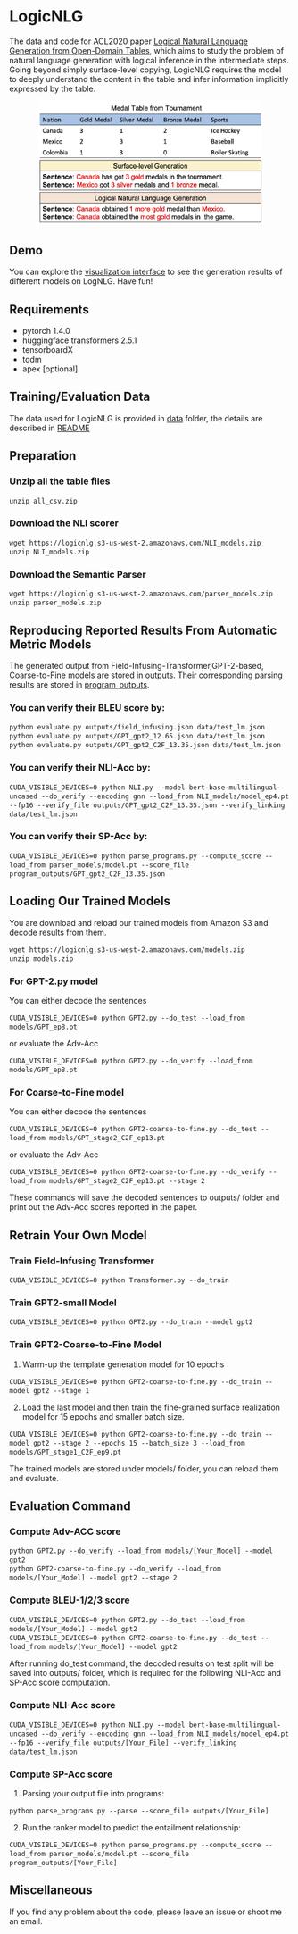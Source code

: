 # LogicNLG
The data and code for ACL2020 paper [Logical Natural Language Generation from Open-Domain Tables](https://arxiv.org/abs/2004.10404), which aims to study the problem of natural language generation with logical inference in the intermediate steps. Going beyond simply surface-level copying, LogicNLG requires the model to deeply understand the content in the table and infer information implicitly expressed by the table.

<p align="center">
<img src="examples.png" width="400">
</p>

## Demo
You can explore the [visualization interface](https://wenhuchen.github.io/logicnlg.github.io/) to see the generation results of different models on LogNLG. Have fun!

## Requirements
- pytorch 1.4.0
- huggingface transformers 2.5.1
- tensorboardX
- tqdm
- apex [optional]

## Training/Evaluation Data
The data used for LogicNLG is provided in [data](https://github.com/wenhuchen/LogicNLG/blob/master/data) folder, the details are described in [README](https://github.com/wenhuchen/LogicNLG/blob/master/data/README.md)

## Preparation
### Unzip all the table files
```
unzip all_csv.zip
```

### Download the NLI scorer
```
wget https://logicnlg.s3-us-west-2.amazonaws.com/NLI_models.zip
unzip NLI_models.zip
```

### Download the Semantic Parser
```
wget https://logicnlg.s3-us-west-2.amazonaws.com/parser_models.zip
unzip parser_models.zip
```

## Reproducing Reported Results From Automatic Metric Models
The generated output from Field-Infusing-Transformer,GPT-2-based, Coarse-to-Fine models are stored in [outputs](https://github.com/wenhuchen/LogicNLG/blob/master/outputs). Their corresponding parsing results are stored in [program_outputs](https://github.com/wenhuchen/LogicNLG/blob/master/program_outputs). 

### You can verify their BLEU score by: 
```
python evaluate.py outputs/field_infusing.json data/test_lm.json
python evaluate.py outputs/GPT_gpt2_12.65.json data/test_lm.json
python evaluate.py outputs/GPT_gpt2_C2F_13.35.json data/test_lm.json
```
### You can verify their NLI-Acc by:
```
CUDA_VISIBLE_DEVICES=0 python NLI.py --model bert-base-multilingual-uncased --do_verify --encoding gnn --load_from NLI_models/model_ep4.pt --fp16 --verify_file outputs/GPT_gpt2_C2F_13.35.json --verify_linking data/test_lm.json
```
### You can verify their SP-Acc by:
```
CUDA_VISIBLE_DEVICES=0 python parse_programs.py --compute_score --load_from parser_models/model.pt --score_file program_outputs/GPT_gpt2_C2F_13.35.json
```

## Loading Our Trained Models
You are download and reload our trained models from Amazon S3 and decode results from them.
```
wget https://logicnlg.s3-us-west-2.amazonaws.com/models.zip
unzip models.zip
```
### For GPT-2.py model
You can either decode the sentences 
```
CUDA_VISIBLE_DEVICES=0 python GPT2.py --do_test --load_from models/GPT_ep8.pt
```
or evaluate the Adv-Acc
```
CUDA_VISIBLE_DEVICES=0 python GPT2.py --do_verify --load_from models/GPT_ep8.pt
```
### For Coarse-to-Fine model
You can either decode the sentences 
```
CUDA_VISIBLE_DEVICES=0 python GPT2-coarse-to-fine.py --do_test --load_from models/GPT_stage2_C2F_ep13.pt
```
or evaluate the Adv-Acc
```
CUDA_VISIBLE_DEVICES=0 python GPT2-coarse-to-fine.py --do_verify --load_from models/GPT_stage2_C2F_ep13.pt --stage 2
```
These commands will save the decoded sentences to outputs/ folder and print out the Adv-Acc scores reported in the paper.

## Retrain Your Own Model
### Train Field-Infusing Transformer
```
CUDA_VISIBLE_DEVICES=0 python Transformer.py --do_train
```
### Train GPT2-small Model
```
CUDA_VISIBLE_DEVICES=0 python GPT2.py --do_train --model gpt2
```
### Train GPT2-Coarse-to-Fine Model
1. Warm-up the template generation model for 10 epochs
```
CUDA_VISIBLE_DEVICES=0 python GPT2-coarse-to-fine.py --do_train --model gpt2 --stage 1
```
2. Load the last model and then train the fine-grained surface realization model for 15 epochs and smaller batch size.
```
CUDA_VISIBLE_DEVICES=0 python GPT2-coarse-to-fine.py --do_train --model gpt2 --stage 2 --epochs 15 --batch_size 3 --load_from models/GPT_stage1_C2F_ep9.pt
```
The trained models are stored under models/ folder, you can reload them and evaluate.

## Evaluation Command
### Compute Adv-ACC score
```
python GPT2.py --do_verify --load_from models/[Your_Model] --model gpt2
python GPT2-coarse-to-fine.py --do_verify --load_from models/[Your_Model] --model gpt2 --stage 2
```

### Compute BLEU-1/2/3 score
```
CUDA_VISIBLE_DEVICES=0 python GPT2.py --do_test --load_from models/[Your_Model] --model gpt2
CUDA_VISIBLE_DEVICES=0 python GPT2-coarse-to-fine.py --do_test --load_from models/[Your_Model] --model gpt2
```
After running do_test command, the decoded results on test split will be saved into outputs/ folder, which is required for the following NLI-Acc and SP-Acc score computation.

### Compute NLI-Acc score
```
CUDA_VISIBLE_DEVICES=0 python NLI.py --model bert-base-multilingual-uncased --do_verify --encoding gnn --load_from NLI_models/model_ep4.pt --fp16 --verify_file outputs/[Your_File] --verify_linking data/test_lm.json
```

### Compute SP-Acc score
1. Parsing your output file into programs:
```
python parse_programs.py --parse --score_file outputs/[Your_File]
```
2. Run the ranker model to predict the entailment relationship:
```
CUDA_VISIBLE_DEVICES=0 python parse_programs.py --compute_score --load_from parser_models/model.pt --score_file program_outputs/[Your_File]
```

## Miscellaneous
If you find any problem about the code, please leave an issue or shoot me an email.
